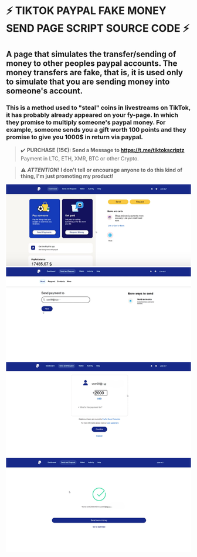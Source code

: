 # ⚡ TIKTOK PAYPAL FAKE MONEY SEND PAGE SCRIPT SOURCE CODE ⚡

## A page that simulates the transfer/sending of money to other peoples paypal accounts. The money transfers are fake, that is, it is used only to simulate that you are sending money into someone's account.

### This is a method used to "steal" coins in livestreams on TikTok, it has probably already appeared on your fy-page. In which they promise to multiply someone's paypal money. For example, someone sends you a gift worth 100 points and they promise to give you 1000$ in return via paypal.

> ✔️ **PURCHASE (15€): Send a Message to https://t.me/tiktokscriptz** Payment in LTC, ETH, XMR, BTC or other Crypto.


>⚠️ ***ATTENTION!*** **I don't tell or encourage anyone to do this kind of thing, I'm just promoting my product!**


![photo1689632627 (15)](https://github.com/vzr32sek/PAYPAL-FAKE-MONEY-SEND-PAGE-SCRIPT-SOURCE-CODE/blob/main/U79OfC1.png?raw=true)
![photo1689632627 (16)](https://github.com/vzr32sek/PAYPAL-FAKE-MONEY-SEND-PAGE-SCRIPT-SOURCE-CODE/blob/main/99Esv7L.png?raw=true)
![photo1689632627 (17)](https://github.com/vzr32sek/PAYPAL-FAKE-MONEY-SEND-PAGE-SCRIPT-SOURCE-CODE/blob/main/Yu629D3.png?raw=true)
![photo1689632627 (18)](https://github.com/vzr32sek/PAYPAL-FAKE-MONEY-SEND-PAGE-SCRIPT-SOURCE-CODE/blob/main/luaC2lO.png?raw=true)
